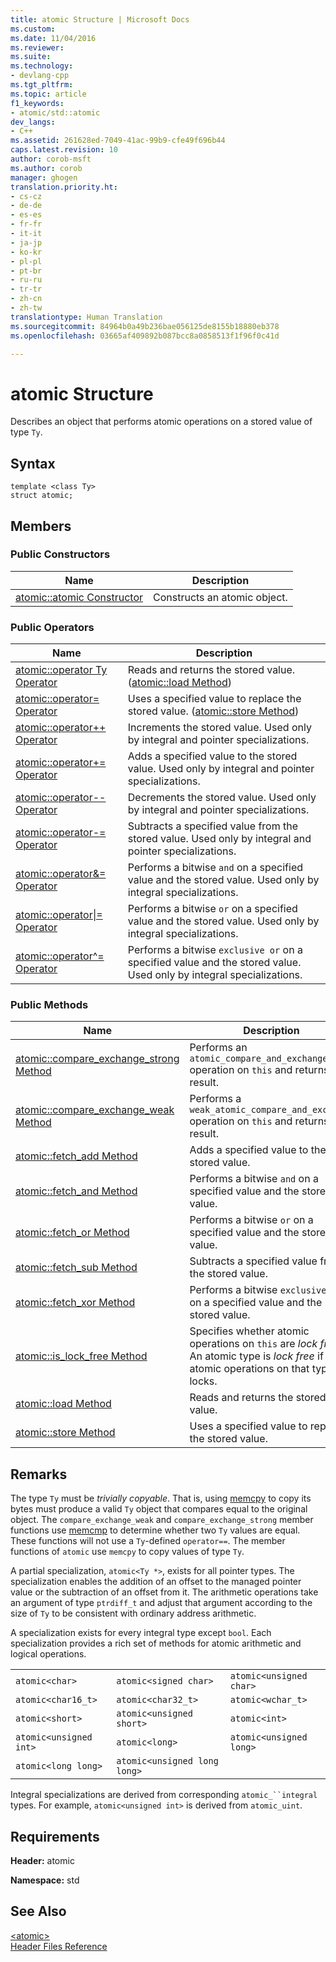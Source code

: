 ```yaml
---
title: atomic Structure | Microsoft Docs
ms.custom: 
ms.date: 11/04/2016
ms.reviewer: 
ms.suite: 
ms.technology:
- devlang-cpp
ms.tgt_pltfrm: 
ms.topic: article
f1_keywords:
- atomic/std::atomic
dev_langs:
- C++
ms.assetid: 261628ed-7049-41ac-99b9-cfe49f696b44
caps.latest.revision: 10
author: corob-msft
ms.author: corob
manager: ghogen
translation.priority.ht:
- cs-cz
- de-de
- es-es
- fr-fr
- it-it
- ja-jp
- ko-kr
- pl-pl
- pt-br
- ru-ru
- tr-tr
- zh-cn
- zh-tw
translationtype: Human Translation
ms.sourcegitcommit: 84964b0a49b236bae056125de8155b18880eb378
ms.openlocfilehash: 03665af409892b087bcc8a0858513f1f96f0c41d

---
```

# atomic Structure
Describes an object that performs atomic operations on a stored value of type `Ty`.  
  
## Syntax  
  
```
template <class Ty>
struct atomic;
```  
  
## Members  
  
### Public Constructors  
  
|Name|Description|  
|----------|-----------------|  
|[atomic::atomic Constructor](http://msdn.microsoft.com/Library/a538c43f-4d48-4308-ae1b-bab1839bccb8)|Constructs an atomic object.|  
  
### Public Operators  
  
|Name|Description|  
|----------|-----------------|  
|[atomic::operator Ty Operator](http://msdn.microsoft.com/Library/a366c700-c7a0-4bcb-8eb4-4b57dfaea065)|Reads and returns the stored value. ([atomic::load Method](http://msdn.microsoft.com/Library/05212726-cf8a-46fe-83d2-c16ac2abb7d1))|  
|[atomic::operator= Operator](http://msdn.microsoft.com/Library/fe161d57-47ae-4bad-92bf-ce32ac8d5953)|Uses a specified value to replace the stored value. ([atomic::store Method](http://msdn.microsoft.com/Library/84759413-d664-47ef-a1f3-a73c5a62007b))|  
|[atomic::operator++ Operator](http://msdn.microsoft.com/Library/492959e9-1ea8-4e02-a031-82b1b92e91a0)|Increments the stored value. Used only by integral and pointer specializations.|  
|[atomic::operator+= Operator](http://msdn.microsoft.com/Library/9ec97aa2-c9d7-436b-943d-2989eb2617dd)|Adds a specified value to the stored value. Used only by integral and pointer specializations.|  
|[atomic::operator-- Operator](http://msdn.microsoft.com/Library/ad7c1ea7-1f6d-4a54-bf26-07630f749864)|Decrements the stored value. Used only by integral and pointer specializations.|  
|[atomic::operator-= Operator](http://msdn.microsoft.com/Library/902d0d9f-88fd-4500-aa2d-1e50f443e77c)|Subtracts a specified value from the stored value. Used only by integral and pointer specializations.|  
|[atomic::operator&= Operator](http://msdn.microsoft.com/Library/90e730ac-12e1-4abb-98f5-4eadd6861a89)|Performs a bitwise `and` on a specified value and the stored value. Used only by integral specializations.|  
|[atomic::operator&#124;= Operator](http://msdn.microsoft.com/Library/f105eacc-31a6-4906-abba-f1cf013599b2)|Performs a bitwise `or` on a specified value and the stored value. Used only by integral specializations.|  
|[atomic::operator^= Operator](http://msdn.microsoft.com/Library/f2a4da9d-67e8-4249-9161-9998e72a33c2)|Performs a bitwise `exclusive or` on a specified value and the stored value. Used only by integral specializations.|  
  
### Public Methods  
  
|Name|Description|  
|----------|-----------------|  
|[atomic::compare_exchange_strong Method](http://msdn.microsoft.com/Library/47bbf894-b28c-4ece-959e-67b3863cf4ed)|Performs an `atomic_compare_and_exchange` operation on `this` and returns the result.|  
|[atomic::compare_exchange_weak Method](http://msdn.microsoft.com/Library/e15e421a-f7a3-4272-993a-f487d2242e4f)|Performs a `weak_atomic_compare_and_exchange` operation on `this` and returns the result.|  
|[atomic::fetch_add Method](http://msdn.microsoft.com/Library/c68b91f2-6e8a-4ffa-8991-6bb6d466e1f3)|Adds a specified value to the stored value.|  
|[atomic::fetch_and Method](http://msdn.microsoft.com/Library/a9c83001-b72c-4085-9640-f63f866714b9)|Performs a bitwise `and` on a specified value and the stored value.|  
|[atomic::fetch_or Method](http://msdn.microsoft.com/Library/4c532f7f-80c5-432a-b34b-48feacab8dca)|Performs a bitwise `or` on a specified value and the stored value.|  
|[atomic::fetch_sub Method](http://msdn.microsoft.com/Library/8cc80d4b-0942-45a3-9db8-bbf339a903e4)|Subtracts a specified value from the stored value.|  
|[atomic::fetch_xor Method](http://msdn.microsoft.com/Library/92bbaff8-ee29-4a1e-aee4-d9d405285bfe)|Performs a bitwise `exclusive or` on a specified value and the stored value.|  
|[atomic::is_lock_free Method](http://msdn.microsoft.com/Library/b99d5130-cdda-40a2-b14c-152b13a8ba45)|Specifies whether atomic operations on `this` are *lock free*. An atomic type is *lock free* if no atomic operations on that type use locks.|  
|[atomic::load Method](http://msdn.microsoft.com/Library/05212726-cf8a-46fe-83d2-c16ac2abb7d1)|Reads and returns the stored value.|  
|[atomic::store Method](http://msdn.microsoft.com/Library/84759413-d664-47ef-a1f3-a73c5a62007b)|Uses a specified value to replace the stored value.|  
  
## Remarks  
 The type `Ty` must be *trivially copyable*. That is, using [memcpy](../c-runtime-library/reference/memcpy-wmemcpy.md) to copy its bytes must produce a valid `Ty` object that compares equal to the original object. The `compare_exchange_weak` and `compare_exchange_strong` member functions use [memcmp](../c-runtime-library/reference/memcmp-wmemcmp.md) to determine whether two `Ty` values are equal. These functions will not use a `Ty`-defined `operator==`. The member functions of `atomic` use `memcpy` to copy values of type `Ty`.  
  
 A partial specialization, `atomic<Ty *>`, exists for all pointer types. The specialization enables the addition of an offset to the managed pointer value or the subtraction of an offset from it. The arithmetic operations take an argument of type `ptrdiff_t` and adjust that argument according to the size of `Ty` to be consistent with ordinary address arithmetic.  
  
 A specialization exists for every integral type except `bool`. Each specialization provides a rich set of methods for atomic arithmetic and logical operations.  
  
||||  
|-|-|-|  
|`atomic<char>`|`atomic<signed char>`|`atomic<unsigned char>`|  
|`atomic<char16_t>`|`atomic<char32_t>`|`atomic<wchar_t>`|  
|`atomic<short>`|`atomic<unsigned short>`|`atomic<int>`|  
|`atomic<unsigned int>`|`atomic<long>`|`atomic<unsigned long>`|  
|`atomic<long long>`|`atomic<unsigned long long>`|  
  
 Integral specializations are derived from corresponding `atomic_``integral` types. For example, `atomic<unsigned int>` is derived from `atomic_uint`.  
  
## Requirements  
 **Header:** atomic  
  
 **Namespace:** std  
  
## See Also  
 [\<atomic>](../standard-library/atomic.md)   
 [Header Files Reference](../standard-library/cpp-standard-library-header-files.md)






<!--HONumber=Jan17_HO1-->


